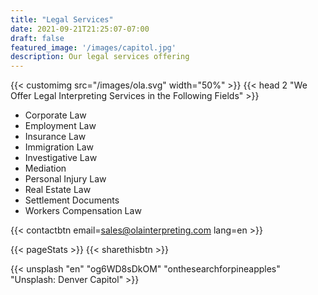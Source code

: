 ```yaml
---
title: "Legal Services"
date: 2021-09-21T21:25:07-07:00
draft: false
featured_image: '/images/capitol.jpg'
description: Our legal services offering
---
```


{{< customimg src="/images/ola.svg" width="50%" >}}
{{< head 2 "We Offer Legal Interpreting Services in the Following Fields" >}}

- Corporate Law
- Employment Law
- Insurance Law
- Immigration Law
- Investigative Law
- Mediation
- Personal Injury Law
- Real Estate Law
- Settlement Documents
- Workers Compensation Law

{{< contactbtn email=sales@olainterpreting.com lang=en >}}

{{< pageStats >}}
{{< sharethisbtn >}}

{{< unsplash "en" "og6WD8sDkOM" "onthesearchforpineapples" "Unsplash: Denver Capitol" >}}

